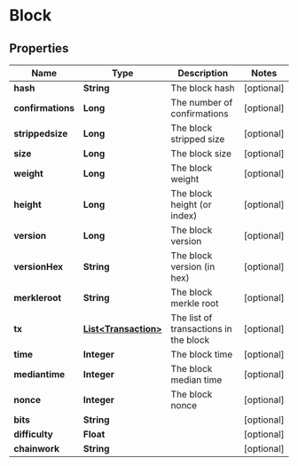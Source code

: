 
# Block

## Properties
Name | Type | Description | Notes
------------ | ------------- | ------------- | -------------
**hash** | **String** | The block hash |  [optional]
**confirmations** | **Long** | The number of confirmations |  [optional]
**strippedsize** | **Long** | The block stripped size |  [optional]
**size** | **Long** | The block size |  [optional]
**weight** | **Long** | The block weight |  [optional]
**height** | **Long** | The block height (or index) |  [optional]
**version** | **Long** | The block version |  [optional]
**versionHex** | **String** | The block version (in hex) |  [optional]
**merkleroot** | **String** | The block merkle root |  [optional]
**tx** | [**List&lt;Transaction&gt;**](Transaction.md) | The list of transactions in the block |  [optional]
**time** | **Integer** | The block time |  [optional]
**mediantime** | **Integer** | The block median time |  [optional]
**nonce** | **Integer** | The block nonce |  [optional]
**bits** | **String** |  |  [optional]
**difficulty** | **Float** |  |  [optional]
**chainwork** | **String** |  |  [optional]



